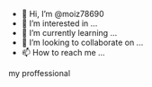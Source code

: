 - 👋 Hi, I’m @moiz78690
- 👀 I’m interested in ...
- 🌱 I’m currently learning ...
- 💞️ I’m looking to collaborate on ...
- 📫 How to reach me ...

<!---
moiz78690/moiz78690 is a ✨ special ✨ repository because its `README.md` (this file) appears on your GitHub profile.
You can click the Preview link to take a look at your changes.
--->my proffessional 

